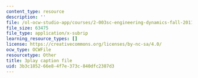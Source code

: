 ```yaml
---
content_type: resource
description: ''
file: /ol-ocw-studio-app/courses/2-003sc-engineering-dynamics-fall-2011/3b3c185266e84f7e373c840dfc2387d3_GUvoVvXwoOQ.srt
file_size: 63475
file_type: application/x-subrip
learning_resource_types: []
license: https://creativecommons.org/licenses/by-nc-sa/4.0/
ocw_type: OCWFile
resourcetype: Other
title: 3play caption file
uid: 3b3c1852-66e8-4f7e-373c-840dfc2387d3
---
```


